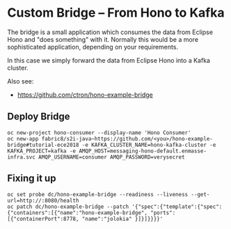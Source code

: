 # Custom Bridge – From Hono to Kafka

The bridge is a small application which consumes the data from Eclipse Hono and "does something" with it.
Normally this would be a more sophisticated application, depending on your requirements.

In this case we simply forward the data from Eclipse Hono into a Kafka cluster.

Also see:

  * https://github.com/ctron/hono-example-bridge

## Deploy Bridge

    oc new-project hono-consumer --display-name 'Hono Consumer'
    oc new-app fabric8/s2i-java~https://github.com/<you>/hono-example-bridge#tutorial-ece2018 -e KAFKA_CLUSTER_NAME=hono-kafka-cluster -e KAFKA_PROJECT=kafka -e AMQP_HOST=messaging-hono-default.enmasse-infra.svc AMQP_USERNAME=consumer AMQP_PASSWORD=verysecret

## Fixing it up

    oc set probe dc/hono-example-bridge --readiness --liveness --get-url=http://:8080/health
    oc patch dc/hono-example-bridge --patch '{"spec":{"template":{"spec":{"containers":[{"name":"hono-example-bridge", "ports":[{"containerPort":8778, "name":"jolokia" }]}]}}}}'
